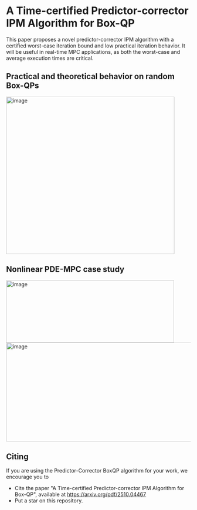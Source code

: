 # A Time-certified Predictor-corrector IPM Algorithm for Box-QP
This paper proposes a novel predictor-corrector IPM algorithm with a certified worst-case iteration bound and low practical iteration behavior. It will be useful in real-time MPC applications, as both the worst-case and average execution times are critical. 
## Practical and theoretical behavior on random Box-QPs

<img width="459" height="430" alt="image" src="https://github.com/user-attachments/assets/348791a8-dd1b-444e-b7e3-0da913faa849" />

## Nonlinear PDE-MPC case study
<img width="458" height="170" alt="image" src="https://github.com/user-attachments/assets/4b0eb95d-2791-447f-a307-0cf93d4884c3" />

<img width="938" height="270" alt="image" src="https://github.com/user-attachments/assets/12394600-4f82-48df-b9ee-5c208c5320ea" />

## Citing
If you are using the Predictor-Corrector BoxQP algorithm for your work, we encourage you to
* Cite the paper "A Time-certified Predictor-corrector IPM Algorithm for Box-QP", available at https://arxiv.org/pdf/2510.04467
* Put a star on this repository.
